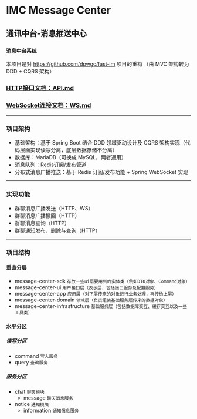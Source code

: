 # IMC Message Center 
## 通讯中台-消息推送中心
### `消息中台系统`

本项目是对 https://github.com/dpwgc/fast-im 项目的重构
（由 MVC 架构转为 DDD + CQRS 架构）

### [HTTP接口文档：API.md](./API.md)
### [WebSocket连接文档：WS.md](./WS.md)
***

### 项目架构
* 基础架构：基于 Spring Boot 结合 DDD 领域驱动设计及 CQRS 架构实现（代码层面实现读写分离，底层数据存储不分离）
* 数据库：MariaDB（可换成 MySQL，两者通用）
* 消息队列：Redis订阅/发布管道
* 分布式消息广播推送：基于 Redis 订阅/发布功能 + Spring WebSocket 实现

***

### 实现功能
* 群聊消息广播发送（HTTP、WS）
* 群聊消息广播撤回（HTTP）
* 群聊消息查询（HTTP）
* 群聊通知发布、删除与查询（HTTP）

***

### 项目结构

#### 垂直分层

* message-center-sdk `存放一些ui层要用到的实体类（例如DTO对象、Command对象）`
* message-center-ui `用户接口层（表示层，包括接口服务及配置服务）`
* message-center-app `应用层（对下层传来的对象进行业务处理，再传给上层）`
* message-center-domain `领域层（负责组装基础服务层传来的数据对象）`
* message-center-infrastructure `基础服务层（包括数据库交互、缓存交互以及一些工具类）`

#### 水平分区

##### 读写分区
* command `写入服务`
* query `查询服务`

##### 服务分区
* chat `聊天模块`
  * message `聊天消息服务`
* notice `通知模块`
  * information `通知信息服务`



